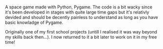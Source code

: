 A space game made with Python, Pygame. 
The code is a bit wacky since it's been developed in stages with quite large time gaps but it's relativly devided and should be decently painless to understand as long as you have basic knowladge of Pygame.

Originally one of my first school projects (untill I realised it was way beyond my skills back then...). I now returned to it a bit later to work on it in my free time!
